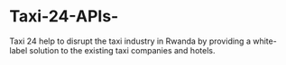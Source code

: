 # Taxi-24-APIs-
Taxi 24 help to disrupt the taxi industry in Rwanda by providing a white-label solution to the existing taxi companies and hotels.
